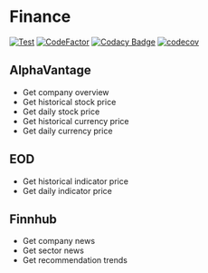 # Finance

[![Test](https://github.com/kristof12345/Finance/actions/workflows/test.yml/badge.svg)](https://github.com/kristof12345/Finance/actions/workflows/test.yml)
[![CodeFactor](https://www.codefactor.io/repository/github/kristof12345/finance/badge)](https://www.codefactor.io/repository/github/kristof12345/finance)
[![Codacy Badge](https://app.codacy.com/project/badge/Grade/3d946b86aaab466598322063c9858731)](https://www.codacy.com/gh/kristof12345/Finance/dashboard?utm_source=github.com&amp;utm_medium=referral&amp;utm_content=kristof12345/Finance&amp;utm_campaign=Badge_Grade)
[![codecov](https://codecov.io/gh/kristof12345/Finance/branch/master/graph/badge.svg?token=8CorL7rnKs)](https://codecov.io/gh/kristof12345/Finance)

## AlphaVantage
* Get company overview
* Get historical stock price
* Get daily stock price
* Get historical currency price
* Get daily currency price

## EOD
* Get historical indicator price
* Get daily indicator price

## Finnhub
* Get company news
* Get sector news
* Get recommendation trends
